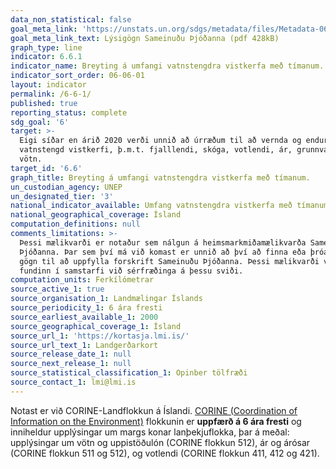 ```yaml
---
data_non_statistical: false
goal_meta_link: 'https://unstats.un.org/sdgs/metadata/files/Metadata-06-06-01a.pdf'
goal_meta_link_text: Lýsigögn Sameinuðu Þjóðanna (pdf 428kB)
graph_type: line
indicator: 6.6.1
indicator_name: Breyting á umfangi vatnstengdra vistkerfa með tímanum.
indicator_sort_order: 06-06-01
layout: indicator
permalink: /6-6-1/
published: true
reporting_status: complete
sdg_goal: '6'
target: >-
  Eigi síðar en árið 2020 verði unnið að úrræðum til að vernda og endurheimta
  vatnstengd vistkerfi, þ.m.t. fjalllendi, skóga, votlendi, ár, grunnvatnsból og
  vötn.
target_id: '6.6'
graph_title: Breyting á umfangi vatnstengdra vistkerfa með tímanum.
un_custodian_agency: UNEP
un_designated_tier: '3'
national_indicator_available: Umfang vatnstengdra vistkerfa með tímanum.
national_geographical_coverage: Ísland
computation_definitions: null
comments_limitations: >-
  Þessi mælikvarði er notaður sem nálgun á heimsmarkmiðamælikvarða Sameinuðu
  Þjóðanna. Þar sem því má við komast er unnið að því að finna eða þróa íslensk
  gögn til að uppfylla forskrift Sameinuðu Þjóðanna. Þessi mælikvarði var
  fundinn í samstarfi við sérfræðinga á þessu sviði.
computation_units: Ferkílómetrar
source_active_1: true
source_organisation_1: Landmælingar Íslands
source_periodicity_1: 6 ára fresti
source_earliest_available_1: 2000
source_geographical_coverage_1: Ísland
source_url_1: 'https://kortasja.lmi.is/'
source_url_text_1: Landgerðarkort
source_release_date_1: null
source_next_release_1: null
source_statistical_classification_1: Opinber tölfræði
source_contact_1: lmi@lmi.is
---
```


Notast er við CORINE-Landflokkun á Íslandi. [CORINE (Coordination of Information on the Environment)](https://land.copernicus.eu/pan-european/corine-land-cover) flokkunin er **uppfærð á 6 ára fresti** og inniheldur upplýsingar um margs konar lanþekjuflokka, þar á meðal: upplýsingar um vötn og uppistöðulón (CORINE flokkun 512), ár og árósar (CORINE flokkun 511 og 512), og votlendi (CORINE flokkun 411, 412 og 421). 
